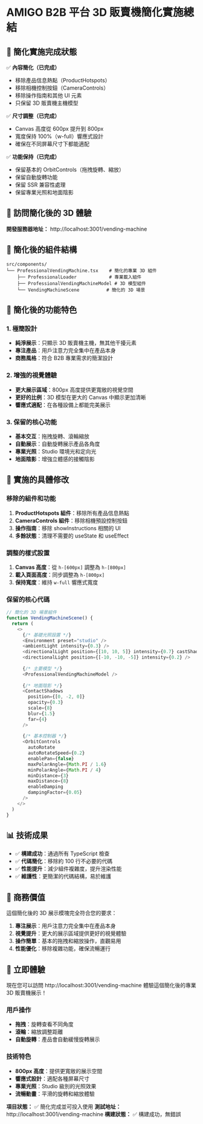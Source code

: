# AMIGO B2B 平台 3D 販賣機簡化實施總結

## 🎉 簡化實施完成狀態

✅ **內容簡化（已完成）**
- 移除產品信息熱點（ProductHotspots）
- 移除相機控制按鈕（CameraControls）
- 移除操作指南和其他 UI 元素
- 只保留 3D 販賣機主機模型

✅ **尺寸調整（已完成）**
- Canvas 高度從 600px 提升到 800px
- 寬度保持 100%（w-full）響應式設計
- 確保在不同屏幕尺寸下都能適配

✅ **功能保持（已完成）**
- 保留基本的 OrbitControls（拖拽旋轉、縮放）
- 保留自動旋轉功能
- 保留 SSR 兼容性處理
- 保留專業光照和地面陰影

## 🚀 訪問簡化後的 3D 體驗

**開發服務器地址：** http://localhost:3001/vending-machine

## 📁 簡化後的組件結構

```
src/components/
└── ProfessionalVendingMachine.tsx    # 簡化的專業 3D 組件
    ├── ProfessionalLoader            # 專業載入組件
    ├── ProfessionalVendingMachineModel # 3D 模型組件
    └── VendingMachineScene          # 簡化的 3D 場景
```

## 🎯 簡化後的功能特色

### 1. 極簡設計
- **純淨展示**：只顯示 3D 販賣機主機，無其他干擾元素
- **專注產品**：用戶注意力完全集中在產品本身
- **商務風格**：符合 B2B 專業需求的簡潔設計

### 2. 增強的視覺體驗
- **更大展示區域**：800px 高度提供更寬敞的視覺空間
- **更好的比例**：3D 模型在更大的 Canvas 中顯示更加清晰
- **響應式適配**：在各種設備上都能完美展示

### 3. 保留的核心功能
- **基本交互**：拖拽旋轉、滾輪縮放
- **自動展示**：自動旋轉展示產品各角度
- **專業光照**：Studio 環境光和定向光
- **地面陰影**：增強立體感的接觸陰影

## 🔧 實施的具體修改

### 移除的組件和功能
1. **ProductHotspots 組件**：移除所有產品信息熱點
2. **CameraControls 組件**：移除相機預設控制按鈕
3. **操作指南**：移除 showInstructions 相關的 UI
4. **多餘狀態**：清理不需要的 useState 和 useEffect

### 調整的樣式設置
1. **Canvas 高度**：從 `h-[600px]` 調整為 `h-[800px]`
2. **載入頁面高度**：同步調整為 `h-[800px]`
3. **保持寬度**：維持 `w-full` 響應式寬度

### 保留的核心代碼
```typescript
// 簡化的 3D 場景組件
function VendingMachineScene() {
  return (
    <>
      {/* 基礎光照設置 */}
      <Environment preset="studio" />
      <ambientLight intensity={0.3} />
      <directionalLight position={[10, 10, 5]} intensity={0.7} castShadow />
      <directionalLight position={[-10, -10, -5]} intensity={0.2} />
      
      {/* 主要模型 */}
      <ProfessionalVendingMachineModel />
      
      {/* 地面陰影 */}
      <ContactShadows 
        position={[0, -2, 0]} 
        opacity={0.3} 
        scale={8} 
        blur={1.5} 
        far={4} 
      />
      
      {/* 基本控制器 */}
      <OrbitControls 
        autoRotate
        autoRotateSpeed={0.2}
        enablePan={false}
        maxPolarAngle={Math.PI / 1.6}
        minPolarAngle={Math.PI / 4}
        minDistance={3}
        maxDistance={8}
        enableDamping
        dampingFactor={0.05}
      />
    </>
  )
}
```

## 📊 技術成果

- ✅ **構建成功**：通過所有 TypeScript 檢查
- ✅ **代碼簡化**：移除約 100 行不必要的代碼
- ✅ **性能提升**：減少組件複雜度，提升渲染性能
- ✅ **維護性**：更簡潔的代碼結構，易於維護

## 🎯 商務價值

這個簡化後的 3D 展示模塊完全符合您的要求：

1. **專注展示**：用戶注意力完全集中在產品本身
2. **視覺提升**：更大的展示區域提供更好的視覺體驗
3. **操作簡單**：基本的拖拽和縮放操作，直觀易用
4. **性能優化**：移除複雜功能，確保流暢運行

## 🚀 立即體驗

現在您可以訪問 http://localhost:3001/vending-machine 體驗這個簡化後的專業 3D 販賣機展示！

### 用戶操作
- **拖拽**：旋轉查看不同角度
- **滾輪**：縮放調整距離
- **自動旋轉**：產品會自動緩慢旋轉展示

### 技術特色
- **800px 高度**：提供更寬敞的展示空間
- **響應式設計**：適配各種屏幕尺寸
- **專業光照**：Studio 級別的光照效果
- **流暢動畫**：平滑的旋轉和縮放體驗

**項目狀態：** ✅ 簡化完成並可投入使用
**測試地址：** http://localhost:3001/vending-machine
**構建狀態：** ✅ 構建成功，無錯誤
